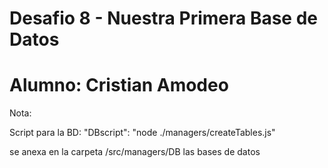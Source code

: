
# Desafio 8 - Nuestra Primera Base de Datos
# Alumno: Cristian Amodeo

Nota:

Script para la BD:  "DBscript": "node ./managers/createTables.js"

se anexa en la carpeta /src/managers/DB las bases de datos